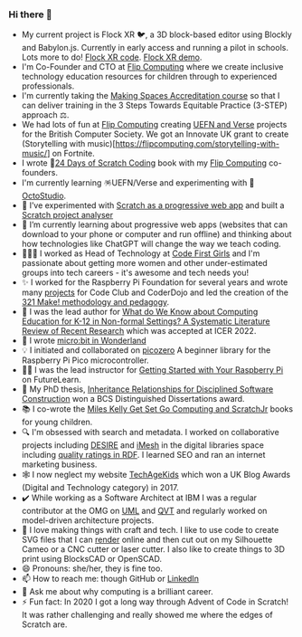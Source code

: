 ### Hi there 👋
- My current project is Flock XR 🐦, a 3D block-based editor using Blockly and Babylon.js. Currently in early access and running a pilot in schools. Lots more to do! [Flock XR code](https://github.com/flipcomputing/flock). [Flock XR demo](https://flipcomputing.github.io/flock/).
- I'm Co-Founder and CTO at [Flip Computing](https://flipcomputing.com) where we create inclusive technology education resources for children through to experienced professionals. 
- I'm currently taking the [Making Spaces Accreditation course](https://m4kingspaces.org/accreditation_course/) so that I can deliver training in the 3 Steps Towards Equitable Practice (3-STEP) approach ⚖️.
- We had lots of fun at [Flip Computing](http://flipcomputing.com) creating [UEFN and Verse](https://dev.epicgames.com/community/learning/tutorials/5JMO/fortnite-getting-started-with-uefn-free-resources) projects for the British Computer Society. We got an Innovate UK grant to create (Storytelling with music)[https://flipcomputing.com/storytelling-with-music/] on Fortnite. 
- I wrote 🐧[24 Days of Scratch Coding](https://flipcomputing.com/24-days-of-scratch/) book with my [Flip Computing](https://flipcomputing.com/) co-founders. 
- I'm currently learning 🪅UEFN/Verse and experimenting with 🐙[OctoStudio](https://www.techagekids.com/2023/10/octostudio-mobile-coding.html). 
- 🧪 I’ve experimented with [Scratch as a progressive web app](https://github.com/tracygardner/scratchpwa) and built a [Scratch project analyser](https://scratch-analysis.tracygardner.repl.co/)
- 🌱 I’m currently learning about progressive web apps (websites that can download to your phone or computer and run offline) and thinking about how technologies like ChatGPT will change the way we teach coding.  
- 👩🏿‍💻 I worked as Head of Technology at [Code First Girls](https://codefirstgirls.com/) and I'm passionate about getting more women and other under-estimated groups into tech careers - it's awesome and tech needs you!
- ✨ I worked for the Raspberry Pi Foundation for several years and wrote many [projects](https://projects.raspberrypi.org/en/paths) for Code Club and CoderDojo and led the creation of the [321 Make! methodology and pedagogy](https://projects.raspberrypi.org/en/projects/321-make-mentor-guide). 
- 📑 I was the lead author for [What do We Know about Computing Education for K-12 in Non-formal Settings? A Systematic Literature Review of Recent Research](https://dl.acm.org/doi/fullHtml/10.1145/3501385.3543960) which was accepted at ICER 2022. 
- 🐛 I wrote [micro:bit in Wonderland](https://Leanpub.com/microbitinwonderland/)
- 💡 I initiated and collaborated on [picozero](https://github.com/RaspberryPiFoundation/picozero) A beginner library for the Raspberry Pi Pico microcontroller. 
- 👩‍🏫 I was the lead instructor for [Getting Started with Your Raspberry Pi](https://www.futurelearn.com/courses/getting-started-with-your-raspberry-pi) on FutureLearn.
- 📕 My PhD thesis, [Inheritance Relationships for Disciplined Software Construction](https://www.amazon.co.uk/Inheritance-Relationships-Construction-Distinguished-Dissertations-ebook/dp/B000W2STRM) won a BCS Distinguished Dissertations award. 
- 📚 I co-wrote the [Miles Kelly Get Set Go Computing and ScratchJr](https://www.amazon.co.uk/s?k=get+set+go+computing) books for young children.
- 🔍 I'm obsessed with search and metadata. I worked on collaborative projects including [DESIRE](http://www.ukoln.ac.uk/metadata/desire/) and [iMesh](http://www.dlib.org/dlib/december99/12dempsey.html) in the digital libraries space including [quality ratings in RDF](https://researchportal.bath.ac.uk/en/publications/quality-ratings-in-rdf). I learned SEO and ran an internet marketing business.
- 🕸 I now neglect my website [TechAgeKids](https://www.techagekids.com/) which won a UK Blog Awards (Digital and Technology category) in 2017.
- ✔️ While working as a Software Architect at IBM I was a regular contributor at the OMG on [UML](https://issues.omg.org/issues/spec/UML/2.0?view=CLOSED) and [QVT](https://www.omg.org/spec/QVT/1.0/PDF) and regularly worked on model-driven architecture projects. 
- 🧵 I love making things with craft and tech. I like to use code to create SVG files that I can [render](https://github.com/tracygardner/layeredsvgcraft) online and then cut out on my Silhouette Cameo or a CNC cutter or laser cutter. I also like to create things to 3D print using BlocksCAD or OpenSCAD.
- 😄 Pronouns: she/her, they is fine too.
- 📫 How to reach me: though GitHub or [LinkedIn](https://www.linkedin.com/in/tracy-gardner-328406/)
- 💬 Ask me about why computing is a brilliant career.
- ⚡ Fun fact: In 2020 I got a long way through Advent of Code in Scratch! It was rather challenging and really showed me where the edges of Scratch are. 

